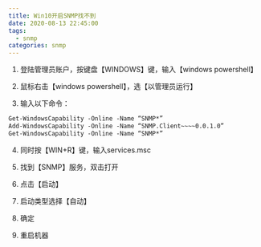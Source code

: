 ```yaml
---
title: Win10开启SNMP找不到
date: 2020-08-13 22:45:00
tags: 
  - snmp
categories: snmp
---
```



1. 登陆管理员账户，按键盘【WINDOWS】键，输入【windows powershell】

2. 鼠标右击【windows powershell】，选【以管理员运行】

3. 输入以下命令：

```tex
Get-WindowsCapability -Online -Name “SNMP*”
Add-WindowsCapability -Online -Name “SNMP.Client~~~~0.0.1.0”
Get-WindowsCapability -Online -Name “SNMP*”
```

4. 同时按【WIN+R】键，输入services.msc

5. 找到【SNMP】服务，双击打开

6.  点击【启动】
7. 启动类型选择【自动】
8. 确定
9. 重启机器